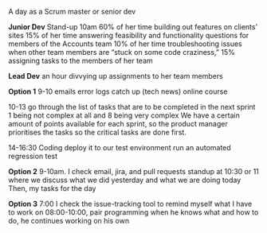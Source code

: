 A day as a Scrum master or senior dev

**Junior Dev**
Stand-up 10am
60% of her time building out features on clients’ sites
15% of her time answering feasibility and functionality questions for members of the Accounts team
10% of her time troubleshooting issues when other team members are “stuck on some code craziness,”
15% assigning tasks to the members of her team

**Lead Dev**
an hour divvying up assignments to her team members

**Option 1**
9-10
emails
error logs
catch up (tech news)
online course

10-13
go through the list of tasks that are to be completed in the next sprint
1 being not complex at all and 8 being very complex
We have a certain amount of points available for each sprint, so the product manager prioritises the tasks so the critical tasks are done first.

14-16:30
Coding
deploy it to our test environment
run an automated regression test

**Option 2**
9-10am. I check email, jira, and pull requests
standup at 10:30 or 11 where we discuss what we did yesterday and what we are doing today
Then, my tasks for the day

**Option 3**
7:00 I check the issue-tracking tool to remind myself what I have to work on
08:00-10:00, pair programming when he knows what and how to do, he continues working on his own

